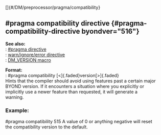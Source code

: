 []{#/DM/preprocessor/pragma/compatibility}    
## #pragma compatibility directive {#pragma-compatibility-directive byondver="516"}    
**See also:**    
:   [#pragma directive](/ref/DM/preprocessor/pragma.md)    
:   [warn/ignore/error directive](/ref/DM/preprocessor/warn.md)    
:   [DM_VERSION macro](/ref/DM/preprocessor/DM_VERSION.md)    
<!-- -->    
**Format:**    
:   #pragma compatibility [\<]{.faded}version[\>]{.faded}    
Hints that the compiler should avoid using features past a certain major    
BYOND version. If it encounters a situation where you explicitly or    
implicitly use a newer feature than requested, it will generate a    
warning.    
### Example:    
#pragma compatibility 515 A value of 0 or anything negative will reset    
the compatibility version to the default.  